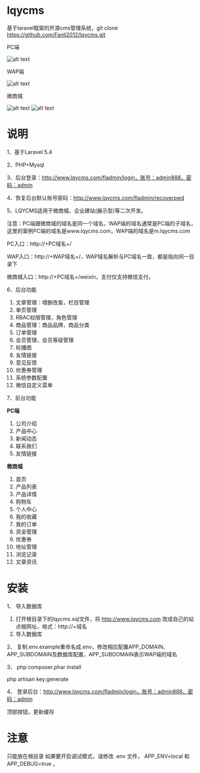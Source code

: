 # lqycms
基于laravel框架的开源cms管理系统，git clone https://github.com/Fanli2012/lqycms.git

PC端

![alt text](/public/images/screenshots.jpg "网站截图")

WAP端

![alt text](/public/images/wapscreenshots.png "手机站截图")

微商城

![alt text](/public/images/wscscreenshots.jpg "微商城截图")
![alt text](/public/images/wscmyscreenshots.png "微商城个人中心截图")


# 说明

1、基于Laravel 5.4

2、PHP+Mysql

3、后台登录：http://www.lqycms.com/fladmin/login，账号：admin888，密码：admin

4、恢复后台默认账号密码：http://www.lqycms.com/fladmin/recoverpwd

5、LQYCMS适用于微商城、企业建站(展示型)等二次开发。

注意：PC端跟微商城的域名是同一个域名，WAP端的域名通常是PC端的子域名，这里的案例PC端的域名是www.lqycms.com，WAP端的域名是m.lqycms.com

PC入口：http://+PC域名+/

WAP入口：http://+WAP域名+/，WAP域名解析与PC域名一致，都是指向同一目录下

微商城入口：http://+PC域名+/weixin，支付仅支持微信支付。


6、后台功能
1) 文章管理：增删改查，栏目管理
2) 单页管理
3) RBAC权限管理，角色管理
4) 商品管理：商品品牌，商品分类
5) 订单管理
6) 会员管理，会员等级管理
7) 轮播图
8) 友情链接
9) 意见反馈
10) 优惠券管理
11) 系统参数配置
12) 微信自定义菜单

7、前台功能

<strong>PC端</strong>
1) 公司介绍
2) 产品中心
3) 新闻动态
4) 联系我们
5) 友情链接

<strong>微商城</strong>
1) 首页
2) 产品列表
3) 产品详情
4) 购物车
5) 个人中心
6) 我的收藏
7) 我的订单
8) 资金管理
9) 优惠券
10) 地址管理
11) 浏览记录
12) 文章资讯


# 安装

1、 导入数据库
1) 打开根目录下的lqycms.sql文件，将 http://www.lqycms.com 改成自己的站点根网址，格式：http://+域名
2) 导入数据库

2、 复制.env.example重命名成.env，修改相应配置APP_DOMAIN、APP_SUBDOMAIN及数据库配置，APP_SUBDOMAIN表示WAP端的域名

3、 
php composer.phar install

php artisan key:generate


4、 登录后台：http://www.lqycms.com/fladmin/login，账号：admin888，密码：admin

顶部按钮，更新缓存


# 注意
只能放在根目录
如果要开启调试模式，请修改 .env 文件， APP_ENV=local 和 APP_DEBUG=true 。
